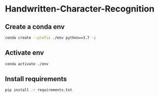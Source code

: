 # Handwritten-Character-Recognition

## Create a conda env
```bash
conda create --prefix ./env python==3.7 -y
```

## Activate env
```bash
conda activate ./env
```

## Install requirements
```bash
pip install -r requirements.txt
```